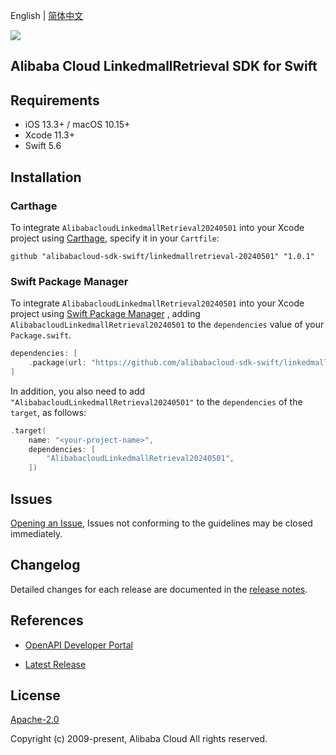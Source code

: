 English | [简体中文](README-CN.md)

![](https://aliyunsdk-pages.alicdn.com/icons/AlibabaCloud.svg)

## Alibaba Cloud LinkedmallRetrieval SDK for Swift

## Requirements

- iOS 13.3+ / macOS 10.15+
- Xcode 11.3+
- Swift 5.6

## Installation

### Carthage

To integrate `AlibabacloudLinkedmallRetrieval20240501` into your Xcode project using [Carthage](https://github.com/Carthage/Carthage), specify it in your `Cartfile`:

```ogdl
github "alibabacloud-sdk-swift/linkedmallretrieval-20240501" "1.0.1"
```

### Swift Package Manager

To integrate `AlibabacloudLinkedmallRetrieval20240501` into your Xcode project using [Swift Package Manager](https://swift.org/package-manager/) , adding `AlibabacloudLinkedmallRetrieval20240501` to the `dependencies` value of your `Package.swift`.

```swift
dependencies: [
    .package(url: "https://github.com/alibabacloud-sdk-swift/linkedmallretrieval-20240501.git", from: "1.0.1")
]
```

In addition, you also need to add `"AlibabacloudLinkedmallRetrieval20240501"` to the `dependencies` of the `target`, as follows:

```swift
.target(
    name: "<your-project-name>",
    dependencies: [
        "AlibabacloudLinkedmallRetrieval20240501",
    ])
```

## Issues

[Opening an Issue](https://github.com/alibabacloud-sdk-swift/linkedmallretrieval-20240501/issues/new), Issues not conforming to the guidelines may be closed immediately.

## Changelog

Detailed changes for each release are documented in the [release notes](./ChangeLog.txt).

## References

* [OpenAPI Developer Portal](https://next.api.alibabacloud.com/home)
- [Latest Release](https://github.com/alibabacloud-sdk-swift/linkedmallretrieval-20240501)

## License

[Apache-2.0](http://www.apache.org/licenses/LICENSE-2.0)

Copyright (c) 2009-present, Alibaba Cloud All rights reserved.
